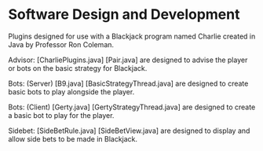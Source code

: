 Software Design and Development
===============

Plugins designed for use with a Blackjack program named Charlie created in Java by Professor Ron Coleman.

Advisor: [CharliePlugins.java] [Pair.java] are designed to advise the player or bots on the basic strategy for Blackjack.

Bots: (Server) [B9.java] [BasicStrategyThread.java] are designed to create basic bots to play alongside the player.

Bots: (Client) [Gerty.java] [GertyStrategyThread.java] are designed to create a basic bot to play for the player.

Sidebet: [SideBetRule.java] [SideBetView.java] are designed to display and allow side bets to be made in Blackjack.
